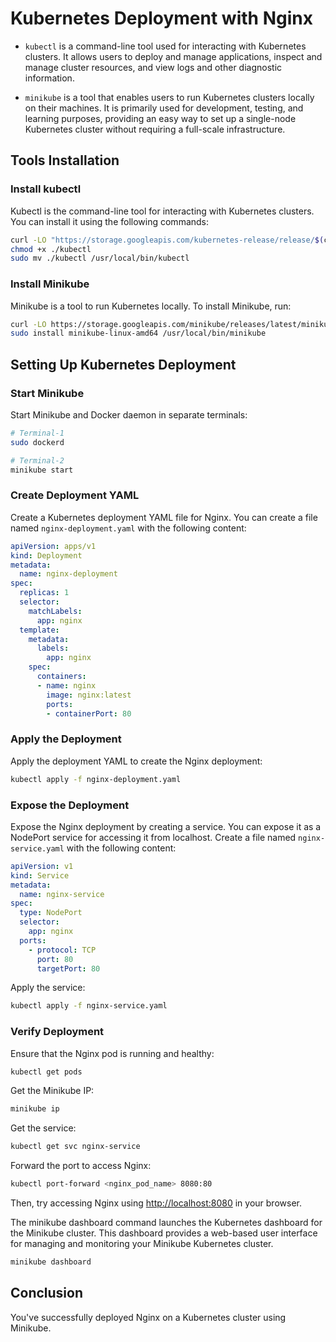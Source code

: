 # Kubernetes Deployment with Nginx

- `kubectl` is a command-line tool used for interacting with Kubernetes clusters. It allows users to deploy and manage applications, inspect and manage cluster resources, and view logs and other diagnostic information.

- `minikube` is a tool that enables users to run Kubernetes clusters locally on their machines. It is primarily used for development, testing, and learning purposes, providing an easy way to set up a single-node Kubernetes cluster without requiring a full-scale infrastructure.

## Tools Installation

### Install kubectl

Kubectl is the command-line tool for interacting with Kubernetes clusters. You can install it using the following commands:

```bash
curl -LO "https://storage.googleapis.com/kubernetes-release/release/$(curl -s https://storage.googleapis.com/kubernetes-release/release/stable.txt)/bin/linux/amd64/kubectl"
chmod +x ./kubectl
sudo mv ./kubectl /usr/local/bin/kubectl
```

### Install Minikube

Minikube is a tool to run Kubernetes locally. To install Minikube, run:

```bash
curl -LO https://storage.googleapis.com/minikube/releases/latest/minikube-linux-amd64
sudo install minikube-linux-amd64 /usr/local/bin/minikube
```

## Setting Up Kubernetes Deployment

### Start Minikube

Start Minikube and Docker daemon in separate terminals:

```bash
# Terminal-1
sudo dockerd

# Terminal-2
minikube start
```

### Create Deployment YAML

Create a Kubernetes deployment YAML file for Nginx. You can create a file named `nginx-deployment.yaml` with the following content:

```yaml
apiVersion: apps/v1
kind: Deployment
metadata:
  name: nginx-deployment
spec:
  replicas: 1
  selector:
    matchLabels:
      app: nginx
  template:
    metadata:
      labels:
        app: nginx
    spec:
      containers:
      - name: nginx
        image: nginx:latest
        ports:
        - containerPort: 80
```

### Apply the Deployment

Apply the deployment YAML to create the Nginx deployment:

```bash
kubectl apply -f nginx-deployment.yaml
```

### Expose the Deployment

Expose the Nginx deployment by creating a service. You can expose it as a NodePort service for accessing it from localhost. Create a file named `nginx-service.yaml` with the following content:

```yaml
apiVersion: v1
kind: Service
metadata:
  name: nginx-service
spec:
  type: NodePort
  selector:
    app: nginx
  ports:
    - protocol: TCP
      port: 80
      targetPort: 80
```

Apply the service:

```bash
kubectl apply -f nginx-service.yaml
```

### Verify Deployment

Ensure that the Nginx pod is running and healthy:

```bash
kubectl get pods
```

Get the Minikube IP:

```bash
minikube ip
```

Get the service:

```bash
kubectl get svc nginx-service
```

Forward the port to access Nginx:

```bash
kubectl port-forward <nginx_pod_name> 8080:80
```

Then, try accessing Nginx using [http://localhost:8080](http://localhost:8080) in your browser.

The minikube dashboard command launches the Kubernetes dashboard for the Minikube cluster. This dashboard provides a web-based user interface for managing and monitoring your Minikube Kubernetes cluster.

```bash
minikube dashboard
```

## Conclusion

You've successfully deployed Nginx on a Kubernetes cluster using Minikube. 
